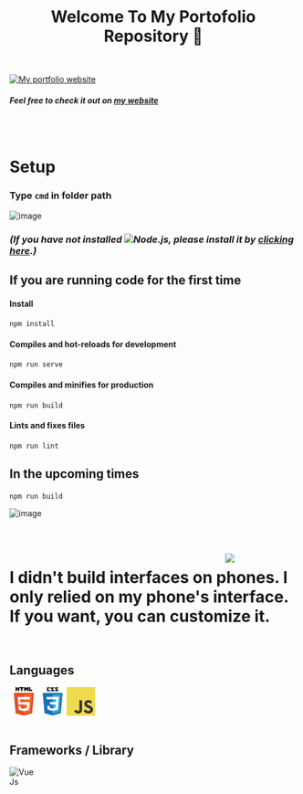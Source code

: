 <h1 align="center">Welcome To My Portofolio Repository 👋</h1>
<br>

[![My portfolio website](https://res.cloudinary.com/marcomontalbano/image/upload/v1704976871/video_to_markdown/images/video--9fafc8da02b49446ec9d345e47f9aad8-c05b58ac6eb4c4700831b2b3070cd403.jpg)](https://i.imgur.com/CLnBHBX.mp4 "My portfolio website")


#### *Feel free to check it out on [my website](https://elncqmelhhcm.click)*
<br><br>
# Setup

### **Type `cmd` in folder path**

![image](https://github.com/terris91/portfolio-website/assets/95265895/5ca30f8c-8c3f-4235-b848-46e44e219dca)

### *(If you have not installed <img width="18px" src="https://cdn.iconscout.com/icon/free/png-256/free-node-js-1174925.png" />Node.js, please install it by [clicking here](https://nodejs.org/en).)*

## If you are running code for the first time

#### Install
```
npm install
```

#### Compiles and hot-reloads for development
```
npm run serve
```

#### Compiles and minifies for production
```
npm run build
```

#### Lints and fixes files
```
npm run lint
```
## In the upcoming times

```
npm run build
```
![image](https://github.com/terris91/portfolio-website/assets/95265895/8c4605f4-e670-4297-b35e-2abbaf7617c9)

<br><br>

<img src="https://i.imgur.com/6V30nFm.jpg" align="right" style="width: 25%" />

# I didn't build interfaces on phones. I only relied on my phone's interface. If you want, you can customize it.

<br>

## Languages

<img align="left" alt="HTML5" width="50px" src="https://raw.githubusercontent.com/github/explore/80688e429a7d4ef2fca1e82350fe8e3517d3494d/topics/html/html.png" />
<img align="left" alt="CSS3" width="50px" src="https://raw.githubusercontent.com/github/explore/80688e429a7d4ef2fca1e82350fe8e3517d3494d/topics/css/css.png" />
<img align="left" alt="JavaScript" width="50px" src="https://raw.githubusercontent.com/github/explore/80688e429a7d4ef2fca1e82350fe8e3517d3494d/topics/javascript/javascript.png" />

<br><br><br><br>

## Frameworks / Library

<img align="left" alt="Vue Js" width="50px" src="https://cdn.icon-icons.com/icons2/2415/PNG/512/vuejs_original_logo_icon_146304.png" />



